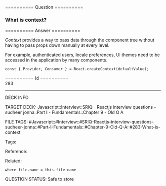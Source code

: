 ========== Question ==========  

### What is context?  

========== Answer ==========  

_Context_ provides a way to pass data through the component tree without having to pass props down manually at every level.

For example, authenticated users, locale preferences, UI themes need to be accessed in the application by many components.

<!-- codeblock-start -->
<pre><code class="hljs language-javascript"><span class="hljs-keyword">const</span> { <span class="hljs-title class_">Provider</span>, <span class="hljs-title class_">Consumer</span> } = <span class="hljs-title class_">React</span>.<span class="hljs-title function_">createContext</span>(defaultValue);
</code></pre>
<!-- codeblock-end -->

========== Id ==========  
283

---

DECK INFO

TARGET DECK: Javascript::Interview::SRIQ - Reactjs interview questions - sudheer jonna::Part I - Fundamentals::Chapter 9 - Old Q A

FILE TAGS: #Javascript::#Interview::#SRIQ-Reactjs-interview-questions-sudheer-jonna::#Part-I-Fundamentals::#Chapter-9-Old-Q-A::#283-What-is-context

Tags:

Reference:

Related:

```dataview
where file.name = this.file.name
```
QUESTION STATUS: Safe to store
